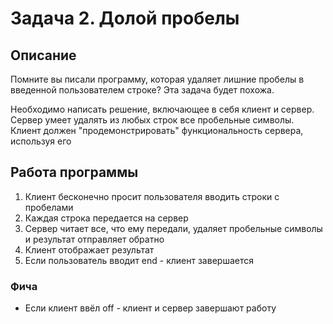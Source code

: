 # Задача 2. Долой пробелы
## Описание
Помните вы писали программу, которая удаляет лишние пробелы в введенной пользователем строке? Эта задача будет похожа.

Необходимо написать решение, включающее в себя клиент и сервер. Сервер умеет удалять из любых строк все пробельные символы. Клиент должен "продемонстрировать" функциональность сервера, используя его

## Работа программы
1. Клиент бесконечно просит пользователя вводить строки с пробелами
1. Каждая строка передается на сервер
1. Сервер читает все, что ему передали, удаляет пробельные символы и результат отправляет обратно
1. Клиент отображает результат
1. Если пользователь вводит end - клиент завершается

### Фича
* Если клиент ввёл off - клиент и сервер завершают работу
